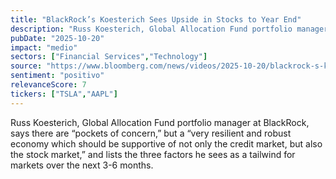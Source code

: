 ```yaml
---
title: "BlackRock’s Koesterich Sees Upside in Stocks to Year End"
description: "Russ Koesterich, Global Allocation Fund portfolio manager at BlackRock, suggests three main factors that may drive the stock market uptrend over the next 3-6 months. He acknowledges pockets of concern but believes a resilient and robust economy will support both the credit and stock markets."
pubDate: "2025-10-20"
impact: "medio"
sectors: ["Financial Services","Technology"]
source: "https://www.bloomberg.com/news/videos/2025-10-20/blackrock-s-koesterich-sees-upside-in-stocks-to-year-end-video"
sentiment: "positivo"
relevanceScore: 7
tickers: ["TSLA","AAPL"]
---
```


Russ Koesterich, Global Allocation Fund portfolio manager at BlackRock, says there are “pockets of concern,” but a “very resilient and robust economy which should be supportive of not only the credit market, but also the stock market,” and lists the three factors he sees as a tailwind for markets over the next 3-6 months.

